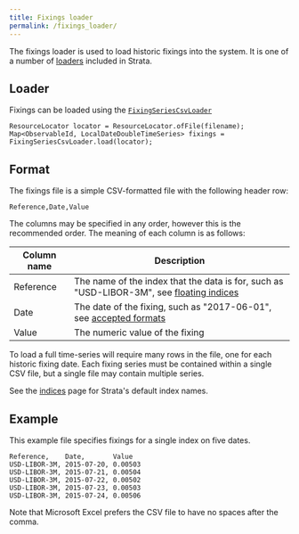 ```yaml
---
title: Fixings loader
permalink: /fixings_loader/
---
```


The fixings loader is used to load historic fixings into the system.
It is one of a number of [loaders]({{site.baseurl}}/loaders) included in Strata.


## Loader

Fixings can be loaded using the [`FixingSeriesCsvLoader`]({{site.baseurl}}/apidocs/com/opengamma/strata/loader/csv/FixingSeriesCsvLoader.html)

```
ResourceLocator locator = ResourceLocator.ofFile(filename);
Map<ObservableId, LocalDateDoubleTimeSeries> fixings = FixingSeriesCsvLoader.load(locator);
```


## Format

The fixings file is a simple CSV-formatted file with the following header row:

```
Reference,Date,Value
```

The columns may be specified in any order, however this is the recommended order.
The meaning of each column is as follows:

| Column name    | Description                                                                          |
|----------------|--------------------------------------------------------------------------------------|
| Reference      | The name of the index that the data is for, such as "USD-LIBOR-3M", see [floating indices]({{site.baseurl}}/indices/) |
| Date           | The date of the fixing, such as "2017-06-01", see [accepted formats]({{site.baseurl}}/common_formats/) |
| Value          | The numeric value of the fixing                                                      |

To load a full time-series will require many rows in the file, one for each historic fixing date.
Each fixing series must be contained within a single CSV file, but a single file may contain multiple series.

See the [indices]({{site.baseurl}}/indices) page for Strata's default index names.


## Example

This example file specifies fixings for a single index on five dates.

```
Reference,    Date,       Value
USD-LIBOR-3M, 2015-07-20, 0.00503
USD-LIBOR-3M, 2015-07-21, 0.00504
USD-LIBOR-3M, 2015-07-22, 0.00502
USD-LIBOR-3M, 2015-07-23, 0.00503
USD-LIBOR-3M, 2015-07-24, 0.00506
```

Note that Microsoft Excel prefers the CSV file to have no spaces after the comma.
